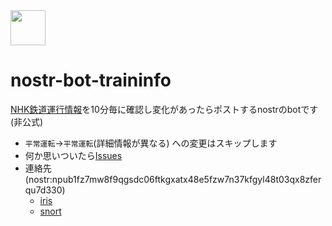 <img src="https://utubo.github.io/nostr-bot-traininfo/img/area04.svg" style="height:4em">

# nostr-bot-traininfo

[NHK鉄道運行情報](https://www3.nhk.or.jp/news/traffic/)を10分毎に確認し変化があったらポストするnostrのbotです(非公式) 
- `平常運転`→`平常運転`(詳細情報が異なる) への変更はスキップします
- 何か思いついたら[Issues](https://github.com/utubo/nostr-bot-traininfo/issues)
- 連絡先(nostr:npub1fz7mw8f9qgsdc06ftkgxatx48e5fzw7n37kfgyl48t03qx8zferqu7d330)
  - [iris](https://iris.to/profile/npub1fz7mw8f9qgsdc06ftkgxatx48e5fzw7n37kfgyl48t03qx8zferqu7d330)
  - [snort](http://snort.social/p/npub1fz7mw8f9qgsdc06ftkgxatx48e5fzw7n37kfgyl48t03qx8zferqu7d330)
